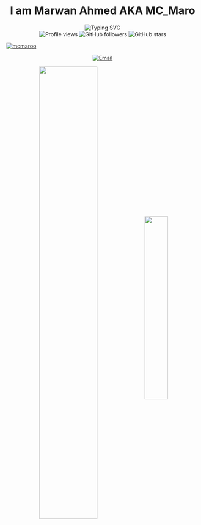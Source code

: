 <h1 align="center">I am Marwan Ahmed AKA MC_Maro</h1>
<div align="center">
  <img src="https://readme-typing-svg.herokuapp.com?font=Fira+Code&pause=1000&color=008B8B&center=true&vCenter=true&width=500&weight=700&lines=A+Full-Stack+Web+Developer;Machine+Learning+Engineer;Game+Developer;App+Developer;Data+Analyst" alt="Typing SVG" />
</div>
<div align="center">
  <img src="https://komarev.com/ghpvc/?username=mcmaroo&color=00008B&style=flat-square&label=Profile+Views" alt="Profile views" />
  <img src="https://img.shields.io/github/followers/mcmaroo?style=flat-square&color=00008B" alt="GitHub followers" />
  <img src="https://img.shields.io/github/stars/mcmaroo?style=flat-square&color=00008B" alt="GitHub stars" />
</div>
<p align="left"> <a href="[https://github.com/ryo-ma/github-profile-trophy](https://github.com/mcmaroo)"><img src="https://github-profile-trophy.vercel.app/?username=mcmaroo" alt="mcmaroo" /></a></p>

<div align="center">

[![Email](https://img.shields.io/badge/Email-D14836?style=for-the-badge&logo=gmail&logoColor=white)](mailto:mcmarofromwish.com@gmail.com)

</div>
<div align="center">
<img align="center" width="55%" src="https://github-readme-stats.vercel.app/api?username=mcmaroo&show_icons=true&theme=transparent&hide_border=true"/>


<img align="center" width="35%" src="https://github-readme-stats.vercel.app/api/top-langs/?username=mcmaroo&show_icons=true&theme=transparent&hide_border=true&langs_count=10&layout=compact"/>
</div>
